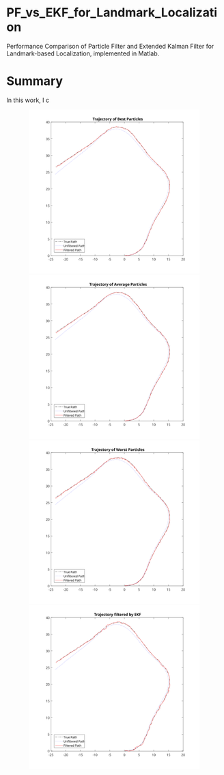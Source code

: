 # PF_vs_EKF_for_Landmark_Localization
Performance Comparison of Particle Filter and Extended Kalman Filter for Landmark-based Localization, implemented in Matlab.

# Summary
In this work, I c
<p align="center">
  <img src="pf_best.svg" width="400" alt="accessibility text">
  <img src="pf_avg.svg" width="400" alt="accessibility text">
  <img src="pf_worst.svg" width="400" alt="accessibility text">
  <img src="ekf.svg" width="400" alt="accessibility text">
</p>
